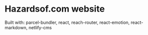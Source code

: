 # Hazardsof.com website



Built with: parcel-bundler, react, reach-router, react-emotion, react-markdown, netlify-cms
